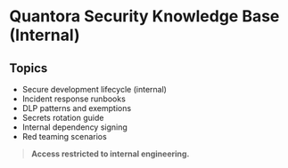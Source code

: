 # Quantora Security Knowledge Base (Internal)

## Topics

- Secure development lifecycle (internal)
- Incident response runbooks
- DLP patterns and exemptions
- Secrets rotation guide
- Internal dependency signing
- Red teaming scenarios

> **Access restricted to internal engineering.**